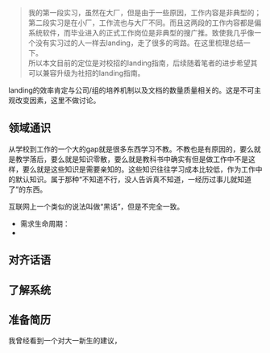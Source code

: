 >我的第一段实习，虽然在大厂，但是由于一些原因，工作内容是非典型的；第二段实习是在小厂，工作流也与大厂不同。而且这两段的工作内容都是偏系统软件，而毕业进入的正式工作岗位是非典型的搜广推。致使我几乎像一个没有实习过的人一样去landing，走了很多的弯路。在这里梳理总结一下。  
>所以本文目前的定位是对校招的landing指南，后续随着笔者的进步希望其可以兼容升级为社招的landing指南。

landing的效率肯定与公司/组的培养机制以及文档的数量质量相关的。这是不可主观改变因素，这里不做讨论。

## 领域通识

从学校到工作的一个大的gap就是很多东西学习不教。不教也是有原因的，要么就是教学落后，要么就是知识零散，要么就是教科书中确实有但是做工作中不是这样，要么就是这些知识是需要亲知的。这些知识往往学习成本比较低，作为工作中的默认知识。属于那种“不知道不行，没人告诉真不知道，一经历过事儿就知道了”的东西。

互联网上一个类似的说法叫做“黑话”，但是不完全一致。


+ 需求生命周期：
+ 



## 对齐话语

## 了解系统

## 准备简历

我曾经看到一个对大一新生的建议，

